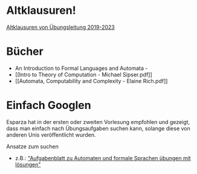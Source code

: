 
# Altklausuren!
[Altklausuren von Übungsleitung 2019-2023](https://teaching.model.in.tum.de/2024ss/theo/exams/)

# Bücher
- An Introduction to Formal Languages and Automata - 
- [[Intro to Theory of Computation - Michael Sipser.pdf]]
- [[Automata, Computability and Complexity - Elaine Rich.pdf]]



# Einfach Googlen
Esparza hat in der ersten oder zweiten Vorlesung empfohlen und gezeigt, dass man einfach nach Übungsaufgaben suchen kann, solange diese von anderen Unis veröffentlicht wurden.

Ansatze zum suchen
- z.B.: ["Aufgabenblatt zu Automaten und formale Sprachen übungen mit lösungen"](https://www.google.com/search?q=Aufgabenblatt+zu+Automaten+und+formale+Sprachen+%C3%BCbungen+mit+l%C3%B6sungen&oq=Aufgabenblatt+zu+Automaten+und+formale+Sprachen+%C3%BCbungen+mit+l%C3%B6sungen&gs_lcrp=EgZjaHJvbWUyBggAEEUYOTIGCAEQLhhA0gEHNjk4ajBqMagCALACAA&sourceid=chrome&ie=UTF-8)

